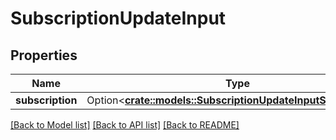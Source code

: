 # SubscriptionUpdateInput

## Properties

Name | Type | Description | Notes
------------ | ------------- | ------------- | -------------
**subscription** | Option<[**crate::models::SubscriptionUpdateInputSubscription**](SubscriptionUpdateInput_subscription.md)> |  | [optional]

[[Back to Model list]](../README.md#documentation-for-models) [[Back to API list]](../README.md#documentation-for-api-endpoints) [[Back to README]](../README.md)


